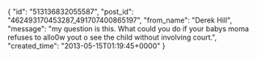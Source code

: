  {
   "id": "513136832055587",
   "post_id": "462493170453287_491707400865197",
   "from_name": "Derek Hill",
   "message": "my question is this. What could you do if your babys moma refuses to allo0w yout o see the child without involving court.",
   "created_time": "2013-05-15T01:19:45+0000"
 }
